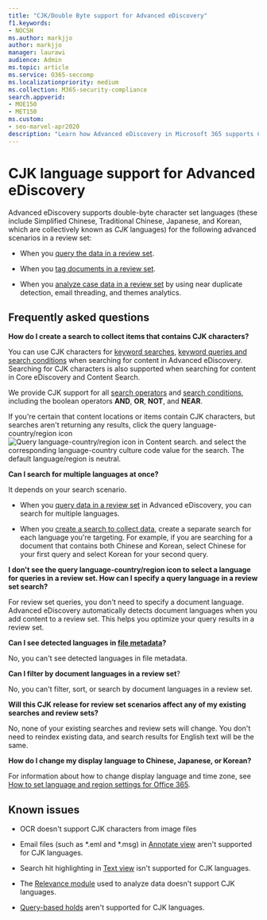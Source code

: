 ```yaml
---
title: "CJK/Double Byte support for Advanced eDiscovery"
f1.keywords:
- NOCSH
ms.author: markjjo
author: markjjo
manager: laurawi
audience: Admin
ms.topic: article
ms.service: O365-seccomp
ms.localizationpriority: medium
ms.collection: M365-security-compliance 
search.appverid: 
- MOE150
- MET150
ms.custom:
- seo-marvel-apr2020
description: "Learn how Advanced eDiscovery in Microsoft 365 supports Chinese, Japanese, and Korean (CJK) languages, which use a double-byte character set."
---
```


# CJK language support for Advanced eDiscovery

Advanced eDiscovery supports double-byte character set languages (these include Simplified Chinese, Traditional Chinese, Japanese, and Korean, which are collectively known as *CJK* languages) for the following advanced scenarios in a review set:

- When you [query the data in a review set](review-set-search.md).

- When you [tag documents in a review set](tagging-documents.md).

- When you [analyze case data in a review set](analyzing-data-in-review-set.md) by using near duplicate detection, email threading, and themes analytics.

## Frequently asked questions

**How do I create a search to collect items that contains CJK characters?**

You can use CJK characters for [keyword searches](building-search-queries.md#keyword-searches), [keyword queries and search conditions](keyword-queries-and-search-conditions.md) when searching for content in Advanced eDiscovery. Searching for CJK characters is also supported when searching for content in Core eDiscovery and Content Search.

We provide CJK support for all [search operators](keyword-queries-and-search-conditions.md#search-operators) and [search conditions](keyword-queries-and-search-conditions.md#search-conditions), including the boolean operators **AND**, **OR**, **NOT**, and **NEAR**.

If you're certain that content locations or items contain CJK characters, but searches aren't returning any results, click the query language-country/region icon ![Query language-country/region icon in Content search.](../media/8d4b60c8-e1f1-40f9-88ae-ee2a7eca0886.png) and select the corresponding language-country culture code value for the search. The default language/region is neutral.

**Can I search for multiple languages at once?**

It depends on your search scenario.

- When you [query data in a review set](review-set-search.md) in Advanced eDiscovery, you can search for multiple languages.

- When you [create a search to collect data](create-search-to-collect-data.md), create a separate search for each language you're targeting. For example, if you are searching for a document that contains both Chinese and Korean, select Chinese for your first query and select Korean for your second query.

**I don't see the query language-country/region icon to select a language for queries in a review set. How can I specify a query language in a review set search?**

For review set queries, you don't need to specify a document language. Advanced eDiscovery automatically detects document languages when you add content to a review set. This helps you optimize your query results in a review set.

**Can I see detected languages in [file metadata](view-documents-in-review-set.md#file-metadata)?**

No, you can't see detected languages in file metadata.

**Can I filter by document languages in a review set**?

No, you can't filter, sort, or search by document languages in a review set.

**Will this CJK release for review set scenarios affect any of my existing searches and review sets?**

No, none of your existing searches and review sets will change. You don't need to reindex existing data, and search results for English text will be the same.

**How do I change my display language to Chinese, Japanese, or Korean?**

For information about how to change display language and time zone, see [How to set language and region settings for Office 365](/office365/troubleshoot/access-management/set-language-and-region).

## Known issues

- OCR doesn't support CJK characters from image files

- Email files (such as *.eml and *.msg) in [Annotate view](view-documents-in-review-set.md#annotate-view) aren't supported for CJK languages.

- Search hit highlighting in [Text view](view-documents-in-review-set.md#text-view) isn't supported for CJK languages.

- The [Relevance module](using-relevance.md) used to analyze data doesn't support CJK languages.

- [Query-based holds](managing-holds.md#manage-non-custodial-holds) aren't supported for CJK languages.